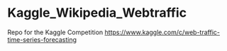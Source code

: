 # Kaggle_Wikipedia_Webtraffic
Repo for the Kaggle Competition https://www.kaggle.com/c/web-traffic-time-series-forecasting
